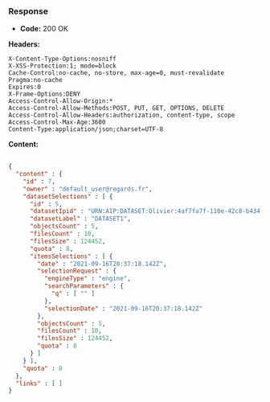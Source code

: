 ### Response

* **Code:** 200 OK

**Headers:**

`X-Content-Type-Options:nosniff`  
`X-XSS-Protection:1; mode=block`  
`Cache-Control:no-cache, no-store, max-age=0, must-revalidate`  
`Pragma:no-cache`  
`Expires:0`  
`X-Frame-Options:DENY`  
`Access-Control-Allow-Origin:*`  
`Access-Control-Allow-Methods:POST, PUT, GET, OPTIONS, DELETE`  
`Access-Control-Allow-Headers:authorization, content-type, scope`  
`Access-Control-Max-Age:3600`  
`Content-Type:application/json;charset=UTF-8`  

**Content:**

```json
    
{
  "content" : {
    "id" : 7,
    "owner" : "default_user@regards.fr",
    "datasetSelections" : [ {
      "id" : 5,
      "datasetIpid" : "URN:AIP:DATASET:Olivier:4af7fa7f-110e-42c8-b434-7c863c280548:V1",
      "datasetLabel" : "DATASET1",
      "objectsCount" : 5,
      "filesCount" : 10,
      "filesSize" : 124452,
      "quota" : 8,
      "itemsSelections" : [ {
        "date" : "2021-09-16T20:37:18.142Z",
        "selectionRequest" : {
          "engineType" : "engine",
          "searchParameters" : {
            "q" : [ "" ]
          },
          "selectionDate" : "2021-09-16T20:37:18.142Z"
        },
        "objectsCount" : 5,
        "filesCount" : 10,
        "filesSize" : 124452,
        "quota" : 8
      } ]
    } ],
    "quota" : 8
  },
  "links" : [ ]
}
```
